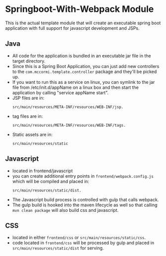 # Springboot-With-Webpack Module

This is the actual template module that will create an executable spring boot application with full support for 
javascript development and JSPs. 

## Java 
* All code for the application is bundled in an executable jar file in the target directory. 
* Since this is a Spring Boot Application, you can just add new controllers to the `com.mccormi.template.controller` package and they'll be picked up. 
* If you want to run this as a service on linux, you can symlink to the jar file from /etc/init.d/appName on a linux box and then start the application by calling "service appName start".
* JSP files are in:
   ```
   src/main/resources/META-INF/resources/WEB-INF/jsp.
   ```
* tag files are in:
  ```
  src/main/resources/META-INF/resources/WEB-INF/tags.
  ```
* Static assets are in:
   ```
   src/main/resources/static
   ```

## Javascript 
* located in frontend/javascript
* you can create additional entry points in `frontend/webpack.config.js` which will be compiled and placed in:
  ```
  src/main/resources/static/dist.
  ```
* The Javascript build process is controlled with gulp that calls webpack.
* The gulp build is hooked into the maven lifecycle as well so that calling `mvn clean package` will also build css and javascript.

## CSS 
* located in either `frontend/css` or `src/main/resources/static/css`.
* code located in `frontend/css` will be processed by gulp and placed in `src/main/resources/static/dist` for serving.
